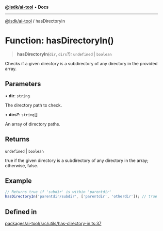 [**@isdk/ai-tool**](../README.md) • **Docs**

***

[@isdk/ai-tool](../globals.md) / hasDirectoryIn

# Function: hasDirectoryIn()

> **hasDirectoryIn**(`dir`, `dirs`?): `undefined` \| `boolean`

Checks if a given directory is a subdirectory of any directory in the provided array.

## Parameters

• **dir**: `string`

The directory path to check.

• **dirs?**: `string`[]

An array of directory paths.

## Returns

`undefined` \| `boolean`

true if the given directory is a subdirectory of any directory in the array; otherwise, false.

## Example

```ts
// Returns true if 'subdir' is within 'parentdir'
hasDirectoryIn('parentdir/subdir', ['parentdir', 'otherdir']); // true
```

## Defined in

[packages/ai-tool/src/utils/has-directory-in.ts:37](https://github.com/isdk/ai-tool.js/blob/fe6b47f429fb128627d2210e367fa914b891d314/src/utils/has-directory-in.ts#L37)
